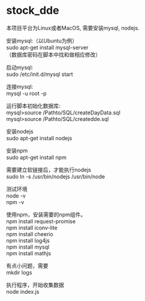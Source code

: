 # stock_dde

本项目平台为Linux或者MacOS, 需要安装mysql, nodejs.  

安装mysql:（以Ubuntu为例）  
sudo apt-get install mysql-server  
（数据库密码在脚本中找和做相应修改）  

启动mysql:    
sudo /etc/init.d/mysql start    

连接mysql:  
mysql -u root -p  

运行脚本初始化数据库:  
mysql>source /Pathto/SQL/createDayData.sql  
mysql>source /Pathto/SQL/createdde.sql  

安装nodejs  
sudo apt-get install nodejs  

安装npm  
sudo apt-get install npm  

需要建立软链接后，才能执行nodejs  
sudo ln -s /usr/bin/nodejs /usr/bin/node  

测试环境  
node -v  
npm -v  

使用npm，安装需要的npm组件。  
npm install request-promise  
npm install iconv-lite  
npm install cheerio  
npm install log4js  
npm install mysql  
npm install mathjs  

有点小问题，需要  
mkdir logs  

执行程序，开始收集数据  
node index.js






